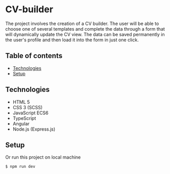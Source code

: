 # CV-builder
The project involves the creation of a CV builder. The user will be able to choose one of several templates and complete the data through a form that will dynamically update the CV view. The data can be saved permanently in the user's profile and then load it into the form in just one click.

## Table of contents
* [Technologies](#technologies)
* [Setup](#setup)

## Technologies
* HTML 5
* CSS 3 (SCSS)
* JavaScript ECS6
* TypeScript
* Angular
* Node.js (Express.js)

## Setup
Or run this project on local machine

```
$ npm run dev
```